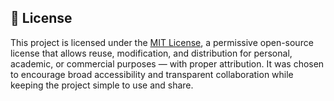 ## 📄 License

This project is licensed under the [MIT License](LICENSE), a permissive open-source license that allows reuse, modification, and distribution for personal, academic, or commercial purposes — with proper attribution. It was chosen to encourage broad accessibility and transparent collaboration while keeping the project simple to use and share.
